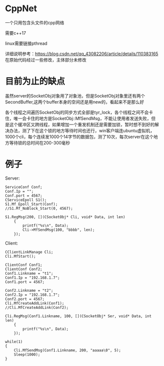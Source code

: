# CppNet
一个只用包含头文件的cpp网络

需要c++17

linux需要链接pthread

详细说明参考：https://blog.csdn.net/qq_43082206/article/details/110383165 在原始代码经过一些修改，主体部分未修改

# 目前为止的缺点

虽然server的SocketObj对象用了对象池，但是SocketObj对象里还有两个SecondBuffer,这两个buffer本身的空间还是用new的，看起来不是那么好

各个线程之间遍历SocketObj的同步方式全部是tyr_lock，各个线程之间不会卡住，唯一会卡住的地方是SocketObj::MfSendMsg，不能让使用者发送失败，但是这个缓冲区又跨线程，如果增加一个重发机制还是需要加锁，暂时想不到好的解决办法，测了下在这个锁的地方等待时间也还行，win客户端连ubuntu虚拟机，1000个cli，每个连续发1000个14字节的数据包，测了10次，每次server在这个地方等待锁的总时间在200-300毫秒

# 例子
Server:

    ServiceConf Conf;
    Conf.Ip = "";
    Conf.port = 4567;
    CServiceEpoll S1();
	S1.Mf_Epoll_Start(Conf);
	//S1.Mf_NoBlock_Start(0, 4567);

    S1.RegMsg(200, [](CSocketObj* Cli, void* Data, int len)
        {
            printf("%s\n", Data);
            Cli->MfSendMsg(100, "bbbb", len);
        });

Client:

	CClientLinkManage Cli;
	Cli.MfStart();

	ClientConf Conf1;
	ClientConf Conf2;
	Conf1.Linkname = "t1";
	Conf1.Ip = "192.168.1.7";
	Conf1.port = 4567;

	Conf2.Linkname = "t2";
	Conf2.Ip = "192.168.1.7";
	Conf2.port = 4567;
	Cli.MfCreateAddLink(Conf1);
	//Cli.MfCreateAddLink(Conf2);

	Cli.RegMsg(Conf1.Linkname, 100, [](CSocketObj* Ser, void* Data, int len)
		{
			printf("%s\n", Data);
		});

	while(1)
	{
		Cli.MfSendMsg(Conf1.Linkname, 200, "aaaaa\0", 5);
		Sleep(1000);
	}

